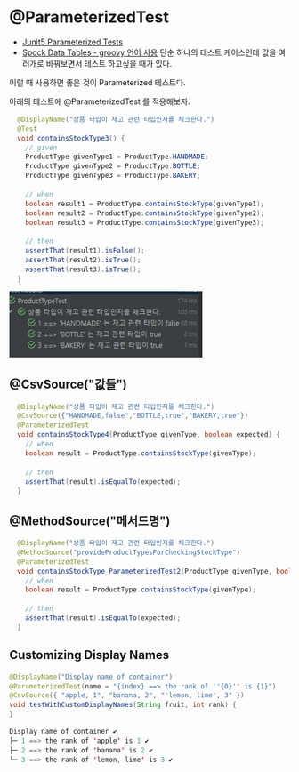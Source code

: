 # @ParameterizedTest
- [Junit5 Parameterized Tests](https://junit.org/junit5/docs/current/user-guide/#writing-tests-parameterized-tests)
- [Spock Data Tables - groovy 언어 사용](https://spockframework.org/spock/docs/2.3/data_driven_testing.html#data-tables)
단순 하나의 테스트 케이스인데 값을 여러개로 바꿔보면서 테스트 하고싶을 때가 있다.

이럴 때 사용하면 좋은 것이 Parameterized 테스트다.

아래의 테스트에 @ParameterizedTest 를 적용해보자.
```java
  @DisplayName("상품 타입이 재고 관련 타입인지를 체크한다.")
  @Test
  void containsStockType3() {
    // given
    ProductType givenType1 = ProductType.HANDMADE;
    ProductType givenType2 = ProductType.BOTTLE;
    ProductType givenType3 = ProductType.BAKERY;

    // when
    boolean result1 = ProductType.containsStockType(givenType1);
    boolean result2 = ProductType.containsStockType(givenType2);
    boolean result3 = ProductType.containsStockType(givenType3);

    // then
    assertThat(result1).isFalse();
    assertThat(result2).isTrue();
    assertThat(result3).isTrue();
  }
```
![img.png](ParameterizedTest결과.png)
## @CsvSource("값들")
```java
  @DisplayName("상품 타입이 재고 관련 타입인지를 체크한다.")
  @CsvSource({"HANDMADE,false","BOTTLE,true","BAKERY,true"})
  @ParameterizedTest
  void containsStockType4(ProductType givenType, boolean expected) {
    // when
    boolean result = ProductType.containsStockType(givenType);

    // then
    assertThat(result).isEqualTo(expected);
  }
```
## @MethodSource("메서드명")
```java
  @DisplayName("상품 타입이 재고 관련 타입인지를 체크한다.")
  @MethodSource("provideProductTypesForCheckingStockType")
  @ParameterizedTest
  void containsStockType_ParameterizedTest2(ProductType givenType, boolean expected) {
    // when
    boolean result = ProductType.containsStockType(givenType);

    // then
    assertThat(result).isEqualTo(expected);
  }
```

## Customizing Display Names
```java
@DisplayName("Display name of container")
@ParameterizedTest(name = "{index} ==> the rank of ''{0}'' is {1}")
@CsvSource({ "apple, 1", "banana, 2", "'lemon, lime', 3" })
void testWithCustomDisplayNames(String fruit, int rank) {
}
```
```java
Display name of container ✔
├─ 1 ==> the rank of 'apple' is 1 ✔
├─ 2 ==> the rank of 'banana' is 2 ✔
└─ 3 ==> the rank of 'lemon, lime' is 3 ✔
```